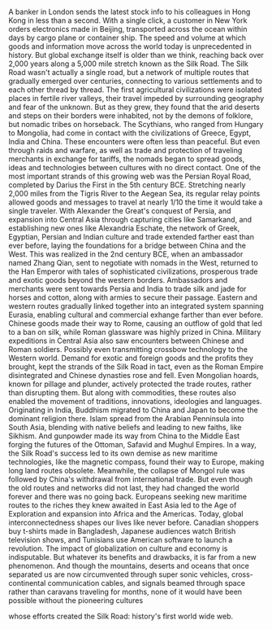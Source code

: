
A banker in London sends the latest stock info
to his colleagues in Hong Kong in less than a second.
With a single click, a customer in New York
orders electronics made in Beijing,
transported across the ocean within days
by cargo plane or container ship.
The speed and volume at which goods and information
move across the world today is unprecedented in history.
But global exchange itself is older than we think,
reaching back over 2,000 years along a 5,000 mile stretch
known as the Silk Road.
The Silk Road wasn&#39;t actually a single road,
but a network of multiple routes
that gradually emerged over centuries,
connecting to various settlements and to each other
thread by thread.
The first agricultural civilizations were isolated places
in fertile river valleys,
their travel impeded by surrounding geography
and fear of the unknown.
But as they grew,
they found that the arid deserts and steps on their borders
were inhabited, not by the demons of folklore,
but nomadic tribes on horseback.
The Scythians, who ranged from Hungary to Mongolia,
had come in contact with the civilizations of
Greece, Egypt, India and China.
These encounters were often less than peaceful.
But even through raids and warfare,
as well as trade and protection of traveling merchants
in exchange for tariffs,
the nomads began to spread goods, ideas and technologies
between cultures with no direct contact.
One of the most important strands of this growing web
was the Persian Royal Road,
completed by Darius the First in the 5th century BCE.
Stretching nearly 2,000 miles from the Tigris River to the Aegean Sea,
its regular relay points allowed goods and messages
to travel at nearly 1/10 the time it would take a single traveler.
With Alexander the Great&#39;s conquest of Persia,
and expansion into Central Asia through capturing cities like Samarkand,
and establishing new ones like Alexandria Eschate,
the network of Greek, Egyptian, Persian and Indian culture and trade
extended farther east than ever before,
laying the foundations for a bridge between China and the West.
This was realized in the 2nd century BCE,
when an ambassador named Zhang Qian,
sent to negotiate with nomads in the West,
returned to the Han Emperor with tales of
sophisticated civilizations, prosperous trade
and exotic goods beyond the western borders.
Ambassadors and merchants were sent towards
Persia and India to trade silk and jade for horses and cotton,
along with armies to secure their passage.
Eastern and western routes gradually linked together
into an integrated system spanning Eurasia,
enabling cultural and commercial exhange
farther than ever before.
Chinese goods made their way to Rome,
causing an outflow of gold that led to a ban on silk,
while Roman glassware was highly prized in China.
Military expeditions in Central Asia
also saw encounters between Chinese and Roman soldiers.
Possibly even transmitting crossbow technology
to the Western world.
Demand for exotic and foreign goods
and the profits they brought,
kept the strands of the Silk Road in tact,
even as the Roman Empire disintegrated
and Chinese dynasties rose and fell.
Even Mongolian hoards, known for pillage and plunder,
actively protected the trade routes, rather than disrupting them.
But along with commodities, these routes also enabled
the movement of traditions, innovations, ideologies and languages.
Originating in India, Buddhism migrated to China and Japan
to become the dominant religion there.
Islam spread from the Arabian Penninsula into South Asia,
blending with native beliefs
and leading to new faiths, like Sikhism.
And gunpowder made its way from China to the Middle East
forging the futures of the Ottoman, Safavid and Mughul Empires.
In a way, the Silk Road&#39;s success led to its own demise
as new maritime technologies, like the magnetic compass,
found their way to Europe, making long land routes obsolete.
Meanwhile, the collapse of Mongol rule
was followed by China&#39;s withdrawal from international trade.
But even though the old routes and networks did not last,
they had changed the world forever
and there was no going back.
Europeans seeking new maritime routes
to the riches they knew awaited in East Asia
led to the Age of Exploration
and expansion into Africa and the Americas.
Today, global interconnectedness shapes our lives like never before.
Canadian shoppers buy t-shirts made in Bangladesh,
Japanese audiences watch British television shows,
and Tunisians use American software to launch a revolution.
The impact of globalization on culture and economy is indisputable.
But whatever its benefits and drawbacks,
it is far from a new phenomenon.
And though the mountains, deserts and oceans
that once separated us
are now circumvented through super sonic vehicles,
cross-continental communication cables,
and signals beamed through space
rather than caravans traveling for months,
none of it would have been possible
without the pioneering cultures

whose efforts created the Silk Road:
history&#39;s first world wide web.
